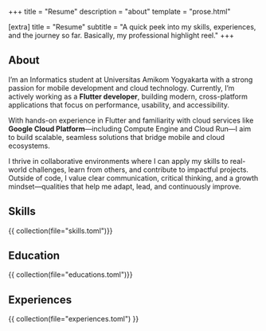 +++
title = "Resume"
description = "about"
template = "prose.html"

[extra]
title = "Resume"
subtitle = "A quick peek into my skills, experiences, and the journey so far. Basically, my professional highlight reel."
+++

## About
I’m an Informatics student at Universitas Amikom Yogyakarta with a strong passion for mobile development and cloud technology. Currently, I’m actively working as a **Flutter developer**, building modern, cross-platform applications that focus on performance, usability, and accessibility.

With hands-on experience in Flutter and familiarity with cloud services like **Google Cloud Platform**—including Compute Engine and Cloud Run—I aim to build scalable, seamless solutions that bridge mobile and cloud ecosystems.

I thrive in collaborative environments where I can apply my skills to real-world challenges, learn from others, and contribute to impactful projects. Outside of code, I value clear communication, critical thinking, and a growth mindset—qualities that help me adapt, lead, and continuously improve.

## Skills
{{ collection(file="skills.toml")}}

## Education
{{ collection(file="educations.toml")}}

## Experiences
{{ collection(file="experiences.toml") }}
